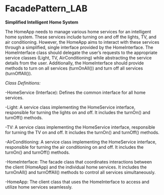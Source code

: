 # FacadePattern_LAB

**Simplified Intelligent Home System**

The HomeApp needs to manage various home services for an intelligent home system. These services include turning on and off the lights, TV, and air conditioning. However, the HomeApp aims to interact with these services through a simplified, single interface provided by the HomeInterface. The HomeInterface class should delegate the user’s requests to the appropriate service classes (Light, TV, AirConditioning) while abstracting the service details from the user. Additionally, the HomeInterface should provide methods to turn on all services (turnOnAll()) and turn off all services (turnOffAll()).

*Class Definitions:*

-HomeService (Interface): Defines the common interface for all home services.

-Light: A service class implementing the HomeService interface, responsible for turning the lights on and off. It includes the turnOn() and turnOff() methods.

-TV: A service class implementing the HomeService interface, responsible for turning the TV on and off. It includes the turnOn() and turnOff() methods.

-AirConditioning: A service class implementing the HomeService interface, responsible for turning the air conditioning on and off. It includes the turnOn() and turnOff() methods.

-HomeInterface: The facade class that coordinates interactions between the client (HomeApp) and the individual home services. It includes the turnOnAll() and turnOffAll() methods to control all services simultaneously.

-HomeApp: The client class that uses the HomeInterface to access and utilize home services seamlessly.




